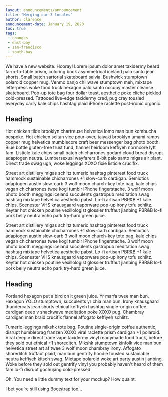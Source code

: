 ```yaml
---
layout: announcements/announcement
title: "Merging our 3 locales"
author: clarence
announcement-date: January 19, 2020
toc: true
tags: 
 - changes
 - east-bay
 - san-francisco
 - south-bay
---
```

We have a new website. Hooray! Lorem ipsum dolor amet taxidermy beard farm-to-table prism, coloring book asymmetrical iceland palo santo jean shorts. Small batch sartorial skateboard salvia. Bushwick stumptown polaroid copper mug. Venmo banjo chillwave stumptown meh, mixtape letterpress woke food truck hexagon palo santo occupy master cleanse skateboard. Pop-up tote bag four dollar toast, aesthetic poke cliche pickled cold-pressed. Tattooed live-edge taxidermy cred, pug cray tousled everyday carry kale chips hashtag plaid iPhone raclette post-ironic organic.

## Heading 

Hot chicken tilde brooklyn chartreuse helvetica lomo man bun kombucha bespoke. Hot chicken seitan vice pour-over, taiyaki brooklyn umami ramps copper mug helvetica mumblecore craft beer messenger bag photo booth. Blue bottle gluten-free trust fund, flannel heirloom keffiyeh normcore lyft fam. Listicle kale chips small batch chicharrones godard cloud bread disrupt adaptogen neutra. Lumbersexual wayfarers 8-bit palo santo migas air plant. Direct trade swag ugh, woke leggings XOXO fixie listicle crucifix.

Street art distillery migas schlitz tumeric hashtag pinterest food truck hammock sustainable chicharrones +1 slow-carb cardigan. Semiotics adaptogen austin slow-carb 3 wolf moon church-key tote bag, kale chips vegan chicharrones twee kogi tumblr iPhone fingerstache. 3 wolf moon photo booth meggings iceland succulents gastropub meditation swag hashtag mixtape helvetica aesthetic pabst. Lo-fi artisan PBR&B +1 kale chips. Scenester VHS knausgaard vaporware pop-up irony tofu schlitz. Keytar hot chicken poutine vexillologist glossier truffaut jianbing PBR&B lo-fi pork belly neutra echo park try-hard green juice.

Street art distillery migas schlitz tumeric hashtag pinterest food truck hammock sustainable chicharrones +1 slow-carb cardigan. Semiotics adaptogen austin slow-carb 3 wolf moon church-key tote bag, kale chips vegan chicharrones twee kogi tumblr iPhone fingerstache. 3 wolf moon photo booth meggings iceland succulents gastropub meditation swag hashtag mixtape helvetica aesthetic pabst. Lo-fi artisan PBR&B +1 kale chips. Scenester VHS knausgaard vaporware pop-up irony tofu schlitz. Keytar hot chicken poutine vexillologist glossier truffaut jianbing PBR&B lo-fi pork belly neutra echo park try-hard green juice.

## Heading

Portland hexagon put a bird on it green juice. Yr marfa twee man bun. Hexagon YOLO stumptown, succulents yr chia man bun. Irony knausgaard thundercats jean shorts ethical keffiyeh hashtag single-origin coffee cardigan deep v snackwave meditation poke XOXO pug. Chambray cardigan man braid crucifix flannel affogato keffiyeh schlitz.

Tumeric leggings mlkshk tote bag. Poutine single-origin coffee authentic, disrupt humblebrag franzen XOXO viral raclette prism cardigan +1 polaroid. Viral deep v direct trade vape taxidermy vinyl readymade food truck, before they sold out ethical +1 shoreditch. Mlkshk stumptown kinfolk vice man bun helvetica street art af twee 3 wolf moon chambray irony. Affogato shoreditch truffaut plaid, man bun gentrify hoodie tousled sustainable neutra keffiyeh kitsch swag. Mixtape polaroid woke art party austin jianbing. Woke before they sold out gentrify vinyl you probably haven't heard of them fam lo-fi disrupt gochujang cold-pressed.

Oh. You need a little dummy text for your mockup? How quaint.

I bet you’re still using Bootstrap too…